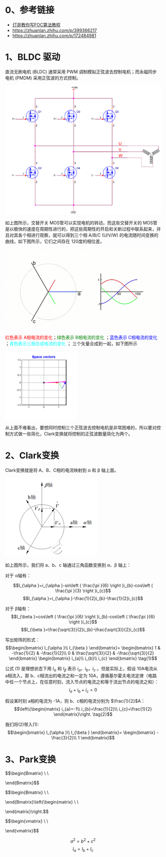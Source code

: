 # 0、参考链接
- [灯哥教你写FOC算法教程](http://dengfoc.com/#/dengfoc/%E7%81%AF%E5%93%A5%E6%89%8B%E6%8A%8A%E6%89%8B%E6%95%99%E4%BD%A0%E5%86%99FOC%E7%AE%97%E6%B3%95/%E5%BA%8F%E4%B8%BA%E4%BB%80%E4%B9%88%E8%A6%81%E5%87%BA%E8%BF%99%E7%B3%BB%E5%88%97%E8%AF%BE%E7%A8%8B.md)
- https://zhuanlan.zhihu.com/p/399366217
- https://zhuanlan.zhihu.com/p/172484981

# 1、BLDC 驱动
直流无刷电机 (BLDC) 通常采用 PWM 调制模拟正弦波去控制电机；而永磁同步电机 (PMDM) 采用正弦波的方式控制。

![](img/FOC1.png)

如上图所示，交替开关 MOS管可以实现电机的转动，而这些交替开关的 MOS管是以极快的速度在周期性进行的，把这些周期性的开启和关断过程中联系起来，并且对其各个相进行观察，就可以得到三个相 A/B/C (U/V/W) 的电流随时间变换的曲线，如下图所示，它们之间存在 120度的相位差。

![](img/FOC2.gif)

<font  color="red" >红色表示 A相电流的变化</font>；<font  color="green" >绿色表示 B相电流的变化</font> ；<font  color="blue" >蓝色表示 C相电流的变化</font> ；<font  color="cyan" >青色表示三相合成电流的变化</font> ； 三个矢量合成到一起，如下图所示

![](img/FOC3.gif)

从上面不难看出，要想同时控制三个正弦波去控制电机是非常困难的，所以要对控制方式做一些简化，Clark变换就将控制的正弦波数量简化为两个。

# 2、Clark变换

Clark变换就是将 A、B、C相的电流映射到 α 和 β 轴上面。

![](img/FOC_Clark.png)

如上图所示，我们将 a、b、c 轴通过三角函数变换到 α、β 轴上：

对于 α轴有： 

$$I_{\alpha }=i_{\alpha }-sin\left ( \frac{\pi }{6} \right )i_{b}-cos\left ( \frac{\pi }{3} \right )i_{c}$$
$$I_{\alpha }=i_{\alpha }-\frac{1}{2}i_{b}-\frac{1}{2}i_{c}$$

对于 β轴有：
$$I_{\beta }=cos\left ( \frac{\pi }{6} \right )i_{b}-cos\left ( \frac{\pi }{6} \right )i_{c}$$
$$I_{\beta }=\frac{\sqrt{3}}{2}i_{b}-\frac{\sqrt{3}}{2}i_{c}$$

写出矩阵的形式：
$$\begin{bmatrix}
I_{\alpha }\\ 
I_{\beta }
\end{bmatrix}=
\begin{bmatrix}
1 & -\frac{1}{2} & -\frac{1}{2}\\ 
0 & \frac{\sqrt{3}}{2} & -\frac{\sqrt{3}}{2}
\end{bmatrix}
\begin{bmatrix}
i_{a}\\ 
i_{b}\\ 
i_{c}
\end{bmatrix} \tag{1}$$

公式 (1) 是理想状态下用 $I_{\alpha }$ 和 $I_{\beta }$ 表示 $i_{a}$，$i_{b}$，$i_{c}$ 。但是实际上，假设 10A电流从 a相流入，那 b、c相流出的电流之和一定为 10A，遵循基尔霍夫电流定律（电路中任一个节点上，在任意时刻，流入节点的电流之和等于流出节点的电流之和）：
$$i_{a} + i_{b} + i_{c} = 0 $$

假设某时刻 a相的电流为 -1A，则 b、c相的电流分别为 $\frac{1}{2}$A：
$$\left\{\begin{matrix}
i_{a}=-1\\ 
i_{b}=\frac{1}{2}\\ 
i_{c}=\frac{1}{2}
\end{matrix}\right. \tag{2}$$

我们将(2)带入(1):
$$\begin{bmatrix}
I_{\alpha }\\ 
I_{\beta }
\end{bmatrix}=
\begin{bmatrix}
-\frac{3}{2}\\ 
1
\end{bmatrix}$$


# 3、Park变换


$$\begin{Bmatrix}
\\ 
\\ 

\end{Bmatrix}$$

$$\begin{Bmatrix}
\\ 
\\ 

\end{Bmatrix}\left\{\begin{matrix}
\\ 
\\ 

\end{matrix}\right.$$

$$\begin{vmatrix}
\\ 
\\ 

\end{vmatrix}$$

$$a^2=b^2+c^2$$
$$I_{a} = I_{b} + I_{c}$$
